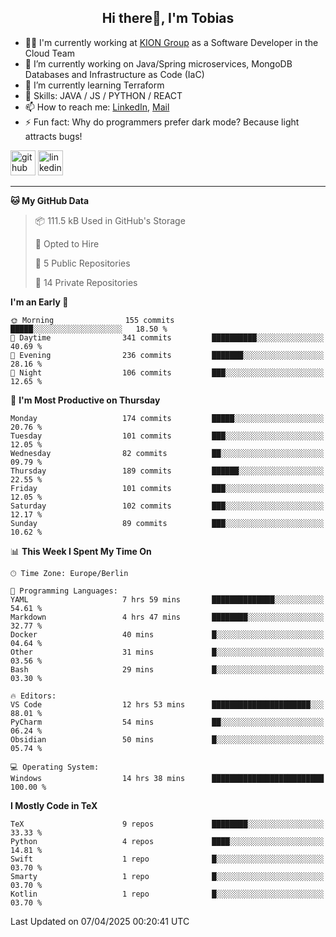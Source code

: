 <h2 align="center">Hi there👋, I'm Tobias</h2>

- 🧑‍💼 I'm currently working at [KION Group](https://www.kiongroup.com/) as a Software Developer in the Cloud Team
- 🔭 I’m currently working on Java/Spring microservices, MongoDB Databases and Infrastructure as Code (IaC)
- 🌱 I’m currently learning Terraform
- 💪 Skills: JAVA / JS / PYTHON / REACT
- 📫 How to reach me: [LinkedIn](https://www.linkedin.com/in/tgoetz), [Mail](mailto:mail@tobiasgoetz.com) 
- ⚡ Fun fact: Why do programmers prefer dark mode? Because light attracts bugs!

[<img src='https://cdn.jsdelivr.net/npm/simple-icons@3.0.1/icons/github.svg' alt='github' height='40'>](https://github.com/TobiasGoetz)  [<img src='https://cdn.jsdelivr.net/npm/simple-icons@3.0.1/icons/linkedin.svg' alt='linkedin' height='40'>](https://www.linkedin.com/in/tgoetz/)  

---

<!--START_SECTION:waka-->
**🐱 My GitHub Data** 

> 📦 111.5 kB Used in GitHub's Storage 
 > 
> 💼 Opted to Hire
 > 
> 📜 5 Public Repositories 
 > 
> 🔑 14 Private Repositories 
 > 
**I'm an Early 🐤** 

```text
🌞 Morning                155 commits         █████░░░░░░░░░░░░░░░░░░░░   18.50 % 
🌆 Daytime                341 commits         ██████████░░░░░░░░░░░░░░░   40.69 % 
🌃 Evening                236 commits         ███████░░░░░░░░░░░░░░░░░░   28.16 % 
🌙 Night                  106 commits         ███░░░░░░░░░░░░░░░░░░░░░░   12.65 % 
```
📅 **I'm Most Productive on Thursday** 

```text
Monday                   174 commits         █████░░░░░░░░░░░░░░░░░░░░   20.76 % 
Tuesday                  101 commits         ███░░░░░░░░░░░░░░░░░░░░░░   12.05 % 
Wednesday                82 commits          ██░░░░░░░░░░░░░░░░░░░░░░░   09.79 % 
Thursday                 189 commits         ██████░░░░░░░░░░░░░░░░░░░   22.55 % 
Friday                   101 commits         ███░░░░░░░░░░░░░░░░░░░░░░   12.05 % 
Saturday                 102 commits         ███░░░░░░░░░░░░░░░░░░░░░░   12.17 % 
Sunday                   89 commits          ███░░░░░░░░░░░░░░░░░░░░░░   10.62 % 
```


📊 **This Week I Spent My Time On** 

```text
🕑︎ Time Zone: Europe/Berlin

💬 Programming Languages: 
YAML                     7 hrs 59 mins       ██████████████░░░░░░░░░░░   54.61 % 
Markdown                 4 hrs 47 mins       ████████░░░░░░░░░░░░░░░░░   32.77 % 
Docker                   40 mins             █░░░░░░░░░░░░░░░░░░░░░░░░   04.64 % 
Other                    31 mins             █░░░░░░░░░░░░░░░░░░░░░░░░   03.56 % 
Bash                     29 mins             █░░░░░░░░░░░░░░░░░░░░░░░░   03.30 % 

🔥 Editors: 
VS Code                  12 hrs 53 mins      ██████████████████████░░░   88.01 % 
PyCharm                  54 mins             ██░░░░░░░░░░░░░░░░░░░░░░░   06.24 % 
Obsidian                 50 mins             █░░░░░░░░░░░░░░░░░░░░░░░░   05.74 % 

💻 Operating System: 
Windows                  14 hrs 38 mins      █████████████████████████   100.00 % 
```

**I Mostly Code in TeX** 

```text
TeX                      9 repos             ████████░░░░░░░░░░░░░░░░░   33.33 % 
Python                   4 repos             ████░░░░░░░░░░░░░░░░░░░░░   14.81 % 
Swift                    1 repo              █░░░░░░░░░░░░░░░░░░░░░░░░   03.70 % 
Smarty                   1 repo              █░░░░░░░░░░░░░░░░░░░░░░░░   03.70 % 
Kotlin                   1 repo              █░░░░░░░░░░░░░░░░░░░░░░░░   03.70 % 
```




 Last Updated on 07/04/2025 00:20:41 UTC
<!--END_SECTION:waka-->
